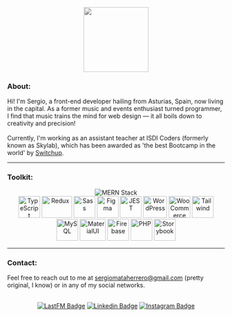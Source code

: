 <div align="center">
<img src="https://tradepending.com/wp-content/uploads/2020/06/5af449_6b6b924b802b43de9a966e02ea1a41e2mv2.gif" width="150" style="filter: grayscale(100%)">
</div>



### About:
Hi! I'm Sergio, a front-end developer hailing from Asturias, Spain, now living in the capital. As a former music and events enthusiast turned programmer, I find that music trains the mind for web design — it all boils down to creativity and precision!
<br>
<br>
Currently, I'm working as an assistant teacher at ISDI Coders (formerly known as Skylab), which has been awarded as 'the best Bootcamp in the world' by <a href="https://isdicoders.com/mejor-bootcamp-de-programacion-del-mundo-en-2020/">Switchup</a>.

---

### Toolkit:
<div align="center">
<img src="https://www.offsetup.com/assets/techlogos/mern.png" title="MERN Stack" alt="MERN Stack" style="max-width: 450px; max-height: 200px;">
<br>
<img src="https://cdn.jsdelivr.net/gh/devicons/devicon/icons/typescript/typescript-original.svg" title="TypeScript" alt="TypeScript" width="50" height="50"/>
<img src="https://cdn.jsdelivr.net/gh/devicons/devicon/icons/redux/redux-original.svg" title="Redux" alt="Redux" width="70" height="50"/>
<img src="https://cdn.jsdelivr.net/gh/devicons/devicon/icons/sass/sass-original.svg" title="Sass" alt="Sass" width="50" height="50" />
<img src="https://cdn.jsdelivr.net/gh/devicons/devicon/icons/figma/figma-original.svg" title="Figma" alt="Figma" width="50" height="50"/>
<img src="https://cdn.jsdelivr.net/gh/devicons/devicon/icons/jest/jest-plain.svg" title="JEST" alt="JEST" width="50" height="50"/>
<img src="https://cdn.jsdelivr.net/gh/devicons/devicon/icons/wordpress/wordpress-plain.svg" title="WordPress" alt="WordPress" width="55" height="50"/>
<img src="https://cdn.jsdelivr.net/gh/devicons/devicon/icons/woocommerce/woocommerce-original-wordmark.svg" title="WooCommerce" alt="WooCommerce" width="50" height="50"/>
<img src="https://cdn.jsdelivr.net/gh/devicons/devicon/icons/tailwindcss/tailwindcss-plain.svg" title="Tailwind" alt="Tailwind" width="50" height="50"/>
<img src="https://cdn.jsdelivr.net/gh/devicons/devicon/icons/mysql/mysql-plain-wordmark.svg" title="MySQL" alt="MySQL" width="50" height="50"/>
<img src="https://cdn.jsdelivr.net/gh/devicons/devicon/icons/materialui/materialui-original.svg" title="MaterialUI" alt="MaterialUI" width="60" height="50"/>
<img src="https://cdn.jsdelivr.net/gh/devicons/devicon/icons/firebase/firebase-plain-wordmark.svg" title="Firebase" alt="Firebase" width="50" height="50" />
<img src="https://cdn.jsdelivr.net/gh/devicons/devicon/icons/php/php-plain.svg" title="PHP" alt="PHP" width="50" height="50"/>
<img src="https://cdn.jsdelivr.net/gh/devicons/devicon/icons/storybook/storybook-original.svg" title="Storybook" alt="Storybook" width="50" height="50"/>
</div>

---

### Contact:

Feel free to reach out to me at sergiomataherrero@gmail.com (pretty original, I know) or in any of my social networks.
<br><br>

<div align="center">

[![LastFM Badge](https://img.shields.io/badge/last.fm-D51007?style=for-the-badge&logo=last.fm&logoColor=white)](https://www.last.fm/user/SergioStroszek)
[![Linkedin Badge](https://img.shields.io/badge/LinkedIn-0077B5?style=for-the-badge&logo=linkedin&logoColor=white)](https://www.linkedin.com/in/sergiomataherrero)
[![Instagram Badge](https://img.shields.io/badge/Instagram-E4405F?style=for-the-badge&logo=instagram&logoColor=white)](https://www.instagram.com/inviolableviolets/)

</div>
